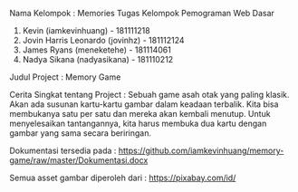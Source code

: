 Nama Kelompok : Memories 
Tugas Kelompok Pemograman Web Dasar

1. Kevin (iamkevinhuang) - 181111218
2. Jovin Harris Leonardo (jovinhz) - 181112124
3. James Ryans (meneketehe) - 181114061
4. Nadya Sikana (nadyasikana) - 181110212

Judul Project : Memory Game

Cerita Singkat tentang Project :
Sebuah game asah otak yang paling klasik. Akan ada susunan kartu-kartu gambar dalam keadaan terbalik. Kita bisa membukanya satu per satu dan mereka akan kembali menutup. Untuk menyelesaikan tantangannya, kita harus membuka dua kartu dengan gambar yang sama secara beriringan.

Dokumentasi tersedia pada : https://github.com/iamkevinhuang/memory-game/raw/master/Dokumentasi.docx

Semua asset gambar diperoleh dari : https://pixabay.com/id/
